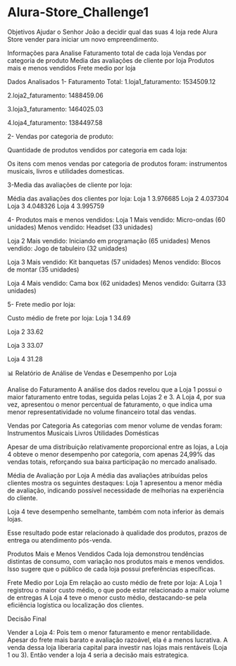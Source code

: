 # Alura-Store_Challenge1
Objetivos
Ajudar o Senhor João a decidir qual das suas 4 loja rede Alura Store vender para iniciar um novo empreendimento.

Informações para Analise
Faturamento total de cada loja
Vendas por categoria de produto
Media das avaliações de cliente por loja
Produtos mais e menos vendidos
Frete medio por loja

Dados Analisados
1- Faturamento Total: 
1.loja1_faturamento: 1534509.12

2.loja2_faturamento: 1488459.06

3.loja3_faturamento: 1464025.03

4.loja4_faturamento: 1384497.58



2- Vendas por categoria de produto: 

Quantidade de produtos vendidos por categoria em cada loja:
                       
Os itens com menos vendas por categoria de produtos foram: instrumentos musicais, livros e utilidades domesticas.

3-Media das avaliações de cliente por loja:

Média das avaliações dos clientes por loja:
Loja 1    3.976685
Loja 2    4.037304
Loja 3    4.048326
Loja 4    3.995759

4- Produtos mais e menos vendidos: 
Loja 1
Mais vendido: Micro-ondas (60 unidades)
Menos vendido: Headset (33 unidades)

Loja 2
Mais vendido: Iniciando em programação (65 unidades)
Menos vendido: Jogo de tabuleiro (32 unidades)

Loja 3
Mais vendido: Kit banquetas (57 unidades)
Menos vendido: Blocos de montar (35 unidades)

Loja 4
Mais vendido: Cama box (62 unidades)
Menos vendido: Guitarra (33 unidades)

5- Frete medio por loja:

Custo médio de frete por loja:
Loja 1    34.69

Loja 2    33.62

Loja 3    33.07

Loja 4    31.28

📊 Relatório de Análise de Vendas e Desempenho por Loja

Analise do Faturamento A análise dos dados revelou que a Loja 1 possui o maior faturamento entre todas, seguida pelas Lojas 2 e 3. A Loja 4, por sua vez, apresentou o menor percentual de faturamento, o que indica uma menor representatividade no volume financeiro total das vendas.

Vendas por Categoria As categorias com menor volume de vendas foram: Instrumentos Musicais Livros Utilidades Domésticas

Apesar de uma distribuição relativamente proporcional entre as lojas, a Loja 4 obteve o menor desempenho por categoria, com apenas 24,99% das vendas totais, reforçando sua baixa participação no mercado analisado.

Média de Avaliação por Loja A média das avaliações atribuídas pelos clientes mostra os seguintes destaques:
Loja 1 apresentou a menor média de avaliação, indicando possível necessidade de melhorias na experiência do cliente.

Loja 4 teve desempenho semelhante, também com nota inferior às demais lojas.

Esse resultado pode estar relacionado à qualidade dos produtos, prazos de entrega ou atendimento pós-venda.

Produtos Mais e Menos Vendidos Cada loja demonstrou tendências distintas de consumo, com variação nos produtos mais e menos vendidos. Isso sugere que o público de cada loja possui preferências específicas.

Frete Medio por Loja Em relação ao custo médio de frete por loja: A Loja 1 registrou o maior custo médio, o que pode estar relacionado a maior volume de entregas A Loja 4 teve o menor custo médio, destacando-se pela eficiência logística ou localização dos clientes.

Decisão Final

Vender a Loja 4: Pois tem o menor faturamento e menor rentabilidade. Apesar do frete mais barato e avaliação razoável, ela é a menos lucrativa. A venda dessa loja liberaria capital para investir nas lojas mais rentáveis (Loja 1 ou 3). Então vender a loja 4 seria a decisão mais estrategica.
